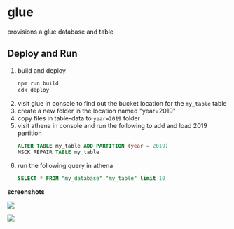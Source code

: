 # glue

provisions a glue database and table

## Deploy and Run

1. build and deploy
    ```sh
    npm run build
    cdk deploy
    ```
1. visit glue in console to find out the bucket location for the `my_table` table
1. create a new folder in the location named "year=2019"
1. copy files in table-data to `year=2019` folder
1. visit athena in console and run the following to add and load 2019 partition
    ```sql
    ALTER TABLE my_table ADD PARTITION (year = 2019)
    MSCK REPAIR TABLE my_table
    ```
1. run the following query in athena
    ```sql
    SELECT * FROM "my_database"."my_table" limit 10
    ```

**screenshots**

![](https://www.evernote.com/l/AAFiGSGvuB1ALaHGqRYHAI8O7YgztK8klZwB/image.png)

![](https://www.evernote.com/l/AAF_ohcSKYNPdalH9pY7YfT_gh4y0KpFSy0B/image.png)